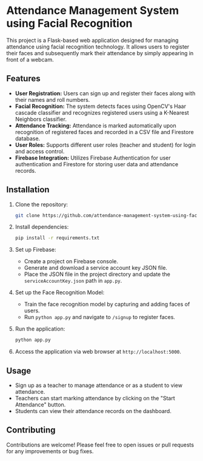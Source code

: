 # Attendance Management System using Facial Recognition

This project is a Flask-based web application designed for managing attendance using facial recognition technology. It allows users to register their faces and subsequently mark their attendance by simply appearing in front of a webcam.

## Features

- **User Registration:** Users can sign up and register their faces along with their names and roll numbers.
- **Facial Recognition:** The system detects faces using OpenCV's Haar cascade classifier and recognizes registered users using a K-Nearest Neighbors classifier.
- **Attendance Tracking:** Attendance is marked automatically upon recognition of registered faces and recorded in a CSV file and Firestore database.
- **User Roles:** Supports different user roles (teacher and student) for login and access control.
- **Firebase Integration:** Utilizes Firebase Authentication for user authentication and Firestore for storing user data and attendance records.

## Installation

1. Clone the repository:

    ```bash
    git clone https://github.com/attendance-management-system-using-facial recognition.git
    ```

2. Install dependencies:

    ```bash
    pip install -r requirements.txt
    ```

3. Set up Firebase:
   - Create a project on Firebase console.
   - Generate and download a service account key JSON file.
   - Place the JSON file in the project directory and update the `serviceAccountKey.json` path in `app.py`.

4. Set up the Face Recognition Model:
   - Train the face recognition model by capturing and adding faces of users.
   - Run `python app.py` and navigate to `/signup` to register faces.

5. Run the application:

    ```bash
    python app.py
    ```

6. Access the application via web browser at `http://localhost:5000`.

## Usage

- Sign up as a teacher to manage attendance or as a student to view attendance.
- Teachers can start marking attendance by clicking on the "Start Attendance" button.
- Students can view their attendance records on the dashboard.

## Contributing

Contributions are welcome! Please feel free to open issues or pull requests for any improvements or bug fixes.

